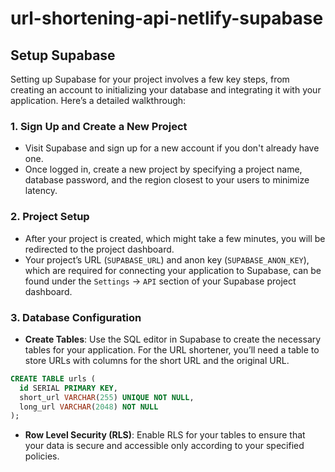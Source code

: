 # url-shortening-api-netlify-supabase

## Setup Supabase

Setting up Supabase for your project involves a few key steps, from creating an account to initializing your database and integrating it with your application. Here’s a detailed walkthrough:

### **1\.** **Sign Up and Create a New Project**

- Visit [](https://supabase.io/)Supabase and sign up for a new account if you don't already have one.
- Once logged in, create a new project by specifying a project name, database password, and the region closest to your users to minimize latency.

### **2\.** **Project Setup**

- After your project is created, which might take a few minutes, you will be redirected to the project dashboard.
- Your project’s URL (`SUPABASE_URL`) and anon key (`SUPABASE_ANON_KEY`), which are required for connecting your application to Supabase, can be found under the `Settings` -> `API` section of your Supabase project dashboard.

### **3\.** **Database Configuration**

- **Create Tables**: Use the SQL editor in Supabase to create the necessary tables for your application. For the URL shortener, you’ll need a table to store URLs with columns for the short URL and the original URL.

```sql
CREATE TABLE urls (
  id SERIAL PRIMARY KEY,
  short_url VARCHAR(255) UNIQUE NOT NULL,
  long_url VARCHAR(2048) NOT NULL
);
```

- **Row Level Security (RLS)**: Enable RLS for your tables to ensure that your data is secure and accessible only according to your specified policies.
